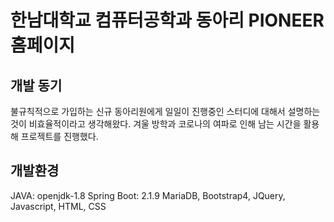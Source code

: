 # 한남대학교 컴퓨터공학과 동아리 PIONEER 홈페이지
## 개발 동기
불규칙적으로 가입하는 신규 동아리원에게 일일이 진행중인 스터디에 대해서 설명하는 것이 비효율적이라고 생각해왔다. 겨울 방학과 코로나의 여파로 인해 남는 시간을 활용해 프로젝트를 진행했다.
## 개발환경
JAVA: openjdk-1.8
Spring Boot: 2.1.9
MariaDB, Bootstrap4, JQuery, Javascript, HTML, CSS
